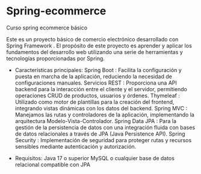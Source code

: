 # Spring-ecommerce
Curso spring ecommerce básico

Este es un proyecto básico de comercio electrónico desarrollado con Spring Framework . 
El propósito de este proyecto es aprender y aplicar los fundamentos del desarrollo
web utilizando una serie de herramientas y tecnologías proporcionadas por Spring.

- Características principales:
Spring Boot : Facilita la configuración y puesta en marcha de la aplicación, reduciendo la necesidad de configuraciones manuales.
Servicios REST : Proporciona una API backend para la interacción entre el cliente y el servidor, permitiendo operaciones CRUD de productos, usuarios y órdenes.
Thymeleaf : Utilizado como motor de plantillas para la creación del frontend, integrando vistas dinámicas con los datos del backend.
Spring MVC : Manejamos las rutas y controladores de la aplicación, implementando la arquitectura Modelo-Vista-Controlador.
Spring Data JPA : Para la gestión de la persistencia de datos con una integración fluida con bases de datos relacionales a través de JPA (Java Persistence API).
Spring Security : Implementación de seguridad para proteger rutas y recursos sensibles mediante autenticación y autorización. 

- Requisitos:
Java 17 o superior
MySQL o cualquier base de datos relacional compatible con JPA
